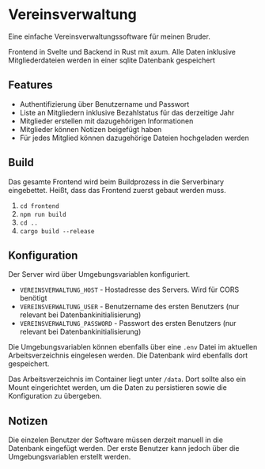 # Vereinsverwaltung

Eine einfache Vereinsverwaltungssoftware für meinen Bruder.

Frontend in Svelte und Backend in Rust mit axum. Alle Daten inklusive Mitgliederdateien werden in einer sqlite Datenbank gespeichert

## Features

- Authentifizierung über Benutzername und Passwort
- Liste an Mitgliedern inklusive Bezahlstatus für das derzeitige Jahr
- Mitglieder erstellen mit dazugehörigen Informationen
- Mitglieder können Notizen beigefügt haben
- Für jedes Mitglied können dazugehörige Dateien hochgeladen werden

## Build

Das gesamte Frontend wird beim Buildprozess in die Serverbinary eingebettet. Heißt, dass das Frontend zuerst gebaut werden muss.

1. `cd frontend`
2. `npm run build`
3. `cd ..`
4. `cargo build --release`

## Konfiguration

Der Server wird über Umgebungsvariablen konfiguriert.

- `VEREINSVERWALTUNG_HOST` - Hostadresse des Servers. Wird für CORS benötigt
- `VEREINSVERWALTUNG_USER` - Benutzername des ersten Benutzers (nur relevant bei Datenbankinitialisierung)
- `VEREINSVERWALTUNG_PASSWORD` - Passwort des ersten Benutzers (nur relevant bei Datenbankinitialisierung)

Die Umgebungsvariablen können ebenfalls über eine `.env` Datei im aktuellen Arbeitsverzeichnis eingelesen werden. Die Datenbank wird ebenfalls dort gespeichert.

Das Arbeitsverzeichnis im Container liegt unter `/data`. Dort sollte also ein Mount eingerichtet werden, um die Daten zu persistieren sowie die Konfiguration zu übergeben.

## Notizen

Die einzelen Benutzer der Software müssen derzeit manuell in die Datenbank eingefügt werden. Der erste Benutzer kann jedoch über die Umgebungsvariablen erstellt werden.
